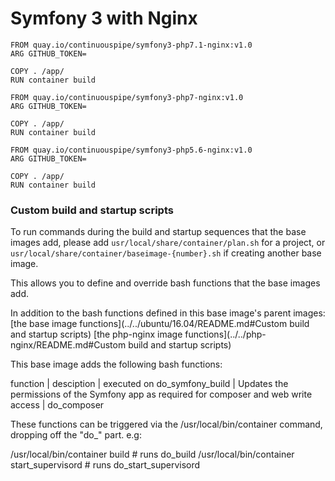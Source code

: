 # Symfony 3 with Nginx

```
FROM quay.io/continuouspipe/symfony3-php7.1-nginx:v1.0
ARG GITHUB_TOKEN=

COPY . /app/
RUN container build
```

```
FROM quay.io/continuouspipe/symfony3-php7-nginx:v1.0
ARG GITHUB_TOKEN=

COPY . /app/
RUN container build
```

```
FROM quay.io/continuouspipe/symfony3-php5.6-nginx:v1.0
ARG GITHUB_TOKEN=

COPY . /app/
RUN container build
```

### Custom build and startup scripts

To run commands during the build and startup sequences that the base images add,
please add `usr/local/share/container/plan.sh` for a project, or
`usr/local/share/container/baseimage-{number}.sh` if creating another base image.

This allows you to define and override bash functions that the base images add.

In addition to the bash functions defined in this base image's parent images:
[the base image functions](../../ubuntu/16.04/README.md#Custom build and startup scripts)
[the php-nginx image functions](../../php-nginx/README.md#Custom build and startup scripts)

This base image adds the following bash functions:

function | desciption | executed on
do_symfony_build | Updates the permissions of the Symfony app as required for composer and web write access | do_composer

These functions can be triggered via the /usr/local/bin/container command, dropping off the "do_" part. e.g:

/usr/local/bin/container build # runs do_build
/usr/local/bin/container start_supervisord # runs do_start_supervisord